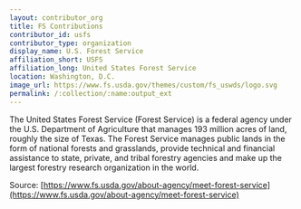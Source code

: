 ```yaml
---
layout: contributor_org
title: FS Contributions
contributor_id: usfs
contributor_type: organization
display_name: U.S. Forest Service
affiliation_short: USFS
affiliation_long: United States Forest Service
location: Washington, D.C.
image_url: https://www.fs.usda.gov/themes/custom/fs_uswds/logo.svg
permalink: /:collection/:name:output_ext
---
```

The United States Forest Service (Forest Service) is a federal agency under the U.S. Department of Agriculture that manages 193 million acres of land, roughly the size of Texas. The Forest Service manages public lands in the form of national forests and grasslands, provide technical and financial assistance to state, private, and tribal forestry agencies and make up the largest forestry research organization in the world.

Source: [https://www.fs.usda.gov/about-agency/meet-forest-service](https://www.fs.usda.gov/about-agency/meet-forest-service)